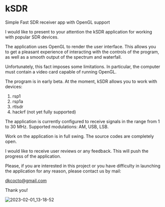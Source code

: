 # kSDR
Simple Fast SDR receiver app with OpenGL support


I would like to present to your attention the kSDR application for working with popular SDR devices.

The application uses OpenGL to render the user interface. This allows you to get a pleasant experience of interacting with the controls of the program, as well as a smooth output of the spectrum and waterfall.

Unfortunately, this fact imposes some limitations. In particular, the computer must contain a video card capable of running OpenGL.

The program is in early beta. At the moment, kSDR allows you to work with devices:
1) rsp1
2) rsp1a
3) rtlsdr
4) hackrf (not yet fully supported)

The application is currently configured to receive signals in the range from 1 to 30 MHz. Supported modulations: AM, USB, LSB.

Work on the application is in full swing. The source codes are completely open.

I would like to receive user reviews or any feedback. This will push the progress of the application.

Please, if you are interested in this project or you have difficulty in launching the application for any reason, please contact us by mail:

dkcocto@gmail.com

Thank you!

![2023-02-01_13-18-52](https://user-images.githubusercontent.com/5113949/216016600-60bd6e26-5792-4ebb-9cea-20fed224fe0d.png)

